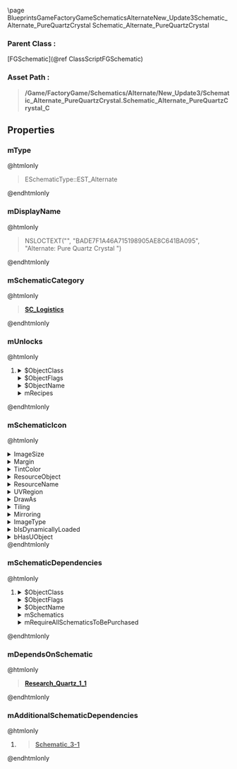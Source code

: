 \page BlueprintsGameFactoryGameSchematicsAlternateNew_Update3Schematic_Alternate_PureQuartzCrystal Schematic_Alternate_PureQuartzCrystal
### Parent Class :
[FGSchematic](@ref ClassScriptFGSchematic)
### Asset Path :
<b><blockquote>/Game/FactoryGame/Schematics/Alternate/New_Update3/Schematic_Alternate_PureQuartzCrystal.Schematic_Alternate_PureQuartzCrystal_C</blockquote></b>
## Properties

### mType
@htmlonly
<blockquote>ESchematicType::EST_Alternate</blockquote>
@endhtmlonly

### mDisplayName
@htmlonly
<blockquote>NSLOCTEXT("", "BADE7F1A46A715198905AE8C641BA095", "Alternate: Pure Quartz Crystal ")</blockquote>
@endhtmlonly

### mSchematicCategory
@htmlonly
<b><a href="_blueprints_game_factory_game_schematics_schematic_categories_s_c__logistics.html"><blockquote>SC_Logistics</blockquote></a></b>
@endhtmlonly

### mUnlocks
@htmlonly
<ol>
<li>
<details>
 <summary>$ObjectClass</summary>
<b><a href="_blueprints_game_factory_game_unlocks_b_p__unlock_recipe.html"><blockquote>BP_UnlockRecipe</blockquote></a></b>
</details>
<details>
 <summary>$ObjectFlags</summary>
<blockquote>2621440</blockquote>
</details>
<details>
 <summary>$ObjectName</summary>
<blockquote>BP_UnlockRecipe_C_0</blockquote>
</details>
<details>
 <summary>mRecipes</summary>
<ol>
<li>
<b><a href="_blueprints_game_factory_game_recipes_alternate_recipes_new__update3_recipe__alternate__pure_quartz_crystal.html"><blockquote>Recipe_Alternate_PureQuartzCrystal</blockquote></a></b>
</li>
</ol>
</details>
</li>
</ol>
@endhtmlonly

### mSchematicIcon
@htmlonly
<details>
 <summary>ImageSize</summary>
<details>
 <summary>X</summary>
<blockquote>256</blockquote>
</details>
<details>
 <summary>Y</summary>
<blockquote>256</blockquote>
</details>
</details>
<details>
 <summary>Margin</summary>
<details>
 <summary>Left</summary>
<blockquote>0</blockquote>
</details>
<details>
 <summary>Top</summary>
<blockquote>0</blockquote>
</details>
<details>
 <summary>Right</summary>
<blockquote>0</blockquote>
</details>
<details>
 <summary>Bottom</summary>
<blockquote>0</blockquote>
</details>
</details>
<details>
 <summary>TintColor</summary>
<details>
 <summary>SpecifiedColor</summary>
<details>
 <summary>R</summary>
<blockquote>1</blockquote>
</details>
<details>
 <summary>G</summary>
<blockquote>1</blockquote>
</details>
<details>
 <summary>B</summary>
<blockquote>1</blockquote>
</details>
<details>
 <summary>A</summary>
<blockquote>1</blockquote>
</details>
</details>
<details>
 <summary>ColorUseRule</summary>
<blockquote>0</blockquote>
</details>
</details>
<details>
 <summary>ResourceObject</summary>
<details>
 <summary>$AssetPath</summary>
<b><a href="_blueprints_game_factory_game_buildable_factory_trading_post_u_i_schematic_icons_schematic_icon__m_a_m.html"><blockquote>SchematicIcon_MAM</blockquote></a></b>
</details>
</details>
<details>
 <summary>ResourceName</summary>
<blockquote>None</blockquote>
</details>
<details>
 <summary>UVRegion</summary>
<details>
 <summary>Min</summary>
<details>
 <summary>X</summary>
<blockquote>0</blockquote>
</details>
<details>
 <summary>Y</summary>
<blockquote>0</blockquote>
</details>
</details>
<details>
 <summary>Max</summary>
<details>
 <summary>X</summary>
<blockquote>0</blockquote>
</details>
<details>
 <summary>Y</summary>
<blockquote>0</blockquote>
</details>
</details>
<details>
 <summary>bIsValid</summary>
<blockquote>0</blockquote>
</details>
</details>
<details>
 <summary>DrawAs</summary>
<blockquote>3</blockquote>
</details>
<details>
 <summary>Tiling</summary>
<blockquote>0</blockquote>
</details>
<details>
 <summary>Mirroring</summary>
<blockquote>0</blockquote>
</details>
<details>
 <summary>ImageType</summary>
<blockquote>0</blockquote>
</details>
<details>
 <summary>bIsDynamicallyLoaded</summary>
<blockquote>False</blockquote>
</details>
<details>
 <summary>bHasUObject</summary>
<blockquote>False</blockquote>
</details>
@endhtmlonly

### mSchematicDependencies
@htmlonly
<ol>
<li>
<details>
 <summary>$ObjectClass</summary>
<b><a href="_blueprints_game_factory_game_availability_dependencies_b_p__schematic_purchased_dependency.html"><blockquote>BP_SchematicPurchasedDependency</blockquote></a></b>
</details>
<details>
 <summary>$ObjectFlags</summary>
<blockquote>2621440</blockquote>
</details>
<details>
 <summary>$ObjectName</summary>
<blockquote>BP_SchematicPurchasedDependency_C_0</blockquote>
</details>
<details>
 <summary>mSchematics</summary>
<ol>
<li>
<b><a href="_blueprints_game_factory_game_schematics_research_quartz__r_s_research__quartz_1_1.html"><blockquote>Research_Quartz_1_1</blockquote></a></b>
</li>
<li>
<b><a href="_blueprints_game_factory_game_schematics_progression_schematic_3-1.html"><blockquote>Schematic_3-1</blockquote></a></b>
</li>
</ol>
</details>
<details>
 <summary>mRequireAllSchematicsToBePurchased</summary>
<blockquote>True</blockquote>
</details>
</li>
</ol>
@endhtmlonly

### mDependsOnSchematic
@htmlonly
<b><a href="_blueprints_game_factory_game_schematics_research_quartz__r_s_research__quartz_1_1.html"><blockquote>Research_Quartz_1_1</blockquote></a></b>
@endhtmlonly

### mAdditionalSchematicDependencies
@htmlonly
<ol>
<li>
<b><a href="_blueprints_game_factory_game_schematics_progression_schematic_3-1.html"><blockquote>Schematic_3-1</blockquote></a></b>
</li>
</ol>
@endhtmlonly

